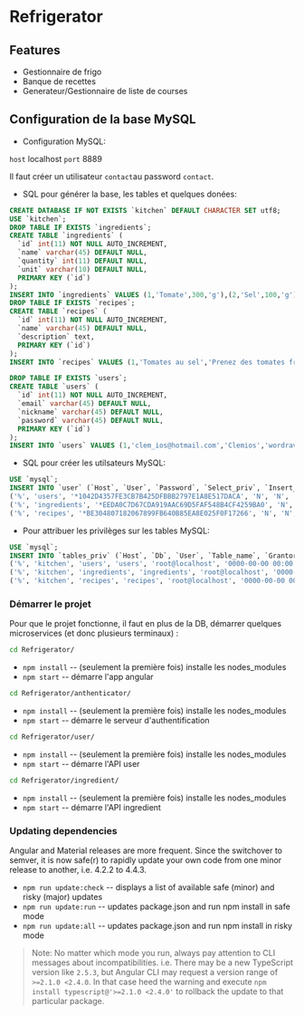 # Refrigerator

## Features
- Gestionnaire de frigo
- Banque de recettes
- Generateur/Gestionnaire de liste de courses

## Configuration de la base MySQL

* Configuration MySQL:

`host` localhost
`port` 8889

Il faut créer un utilisateur `contact`au password `contact`.

* SQL pour générer la base, les tables et quelques donées:

```sql
CREATE DATABASE IF NOT EXISTS `kitchen` DEFAULT CHARACTER SET utf8;
USE `kitchen`;
DROP TABLE IF EXISTS `ingredients`;
CREATE TABLE `ingredients` (
  `id` int(11) NOT NULL AUTO_INCREMENT,
  `name` varchar(45) DEFAULT NULL,
  `quantity` int(11) DEFAULT NULL,
  `unit` varchar(10) DEFAULT NULL,
  PRIMARY KEY (`id`)
);
INSERT INTO `ingredients` VALUES (1,'Tomate',300,'g'),(2,'Sel',100,'g');
DROP TABLE IF EXISTS `recipes`;
CREATE TABLE `recipes` (
  `id` int(11) NOT NULL AUTO_INCREMENT,
  `name` varchar(45) DEFAULT NULL,
  `description` text,
  PRIMARY KEY (`id`)
);
INSERT INTO `recipes` VALUES (1,'Tomates au sel','Prenez des tomates fraiches, parsemez les de sel marin et savourez !');

DROP TABLE IF EXISTS `users`;
CREATE TABLE `users` (
  `id` int(11) NOT NULL AUTO_INCREMENT,
  `email` varchar(45) DEFAULT NULL,
  `nickname` varchar(45) DEFAULT NULL,
  `password` varchar(45) DEFAULT NULL,
  PRIMARY KEY (`id`)
);
INSERT INTO `users` VALUES (1,'clem_ios@hotmail.com','Clemios','wordrave'),(2,'oliv.murat@gmail.com','Oliv','azerty');
```

* SQL pour créer les utilsateurs MySQL:

```sql
USE `mysql`;
INSERT INTO `user` (`Host`, `User`, `Password`, `Select_priv`, `Insert_priv`, `Update_priv`, `Delete_priv`, `Create_priv`, `Drop_priv`, `Reload_priv`, `Shutdown_priv`, `Process_priv`, `File_priv`, `Grant_priv`, `References_priv`, `Index_priv`, `Alter_priv`, `Show_db_priv`, `Super_priv`, `Create_tmp_table_priv`, `Lock_tables_priv`, `Execute_priv`, `Repl_slave_priv`, `Repl_client_priv`, `Create_view_priv`, `Show_view_priv`, `Create_routine_priv`, `Alter_routine_priv`, `Create_user_priv`, `Event_priv`, `Trigger_priv`, `Create_tablespace_priv`, `ssl_type`, `ssl_cipher`, `x509_issuer`, `x509_subject`, `max_questions`, `max_updates`, `max_connections`, `max_user_connections`, `plugin`, `authentication_string`, `password_expired`) VALUES
('%', 'users', '*1042D4357FE3CB7B425DFBBB2797E1A8E517DACA', 'N', 'N', 'N', 'N', 'N', 'N', 'N', 'N', 'N', 'N', 'N', 'N', 'N', 'N', 'N', 'N', 'N', 'N', 'N', 'N', 'N', 'N', 'N', 'N', 'N', 'N', 'N', 'N', 'N', '', '', '', '', 0, 0, 0, 0, 'mysql_native_password', '', 'N'),
('%', 'ingredients', '*EEDA0C7D67CDA919AAC69D5FAF548B4CF4259BA0', 'N', 'N', 'N', 'N', 'N', 'N', 'N', 'N', 'N', 'N', 'N', 'N', 'N', 'N', 'N', 'N', 'N', 'N', 'N', 'N', 'N', 'N', 'N', 'N', 'N', 'N', 'N', 'N', 'N', '', '', '', '', 0, 0, 0, 0, 'mysql_native_password', '', 'N'),
('%', 'recipes', '*BE304807182067899FB640B85EA8E025F0F17266', 'N', 'N', 'N', 'N', 'N', 'N', 'N', 'N', 'N', 'N', 'N', 'N', 'N', 'N', 'N', 'N', 'N', 'N', 'N', 'N', 'N', 'N', 'N', 'N', 'N', 'N', 'N', 'N', 'N', '', '', '', '', 0, 0, 0, 0, 'mysql_native_password', '', 'N');
```

* Pour attribuer les privilèges sur les tables MySQL:
```sql
USE `mysql`;
INSERT INTO `tables_priv` (`Host`, `Db`, `User`, `Table_name`, `Grantor`, `Timestamp`, `Table_priv`, `Column_priv`) VALUES
('%', 'kitchen', 'users', 'users', 'root@localhost', '0000-00-00 00:00:00', 'Select,Insert,Update,Delete,Create,Drop,Grant,References,Index,Alter,Create View,Show view,Trigger', ''),
('%', 'kitchen', 'ingredients', 'ingredients', 'root@localhost', '0000-00-00 00:00:00', 'Select,Insert,Update,Delete,Create,Drop,Grant,References,Index,Alter,Create View,Show view,Trigger', ''),
('%', 'kitchen', 'recipes', 'recipes', 'root@localhost', '0000-00-00 00:00:00', 'Delete,Create,Drop,Grant,Index,Alter,Create View,Show view,Trigger', '');
```

### Démarrer le projet
Pour que le projet fonctionne, il faut en plus de la DB, démarrer quelques microservices (et donc plusieurs terminaux) :
```bash
cd Refrigerator/
```
* `npm install` -- (seulement la première fois) installe les nodes_modules
* `npm start` -- démarre l'app angular
```bash
cd Refrigerator/anthenticator/
```
* `npm install` -- (seulement la première fois) installe les nodes_modules
* `npm start` -- démarre le serveur d'authentification
```bash
cd Refrigerator/user/
```
* `npm install` -- (seulement la première fois) installe les nodes_modules
* `npm start` -- démarre l'API user
```bash
cd Refrigerator/ingredient/
```
* `npm install` -- (seulement la première fois) installe les nodes_modules
* `npm start` -- démarre l'API ingredient


### Updating dependencies
Angular and Material releases are more frequent. Since the switchover to semver, it is now safe(r) to rapidly update your own code from one minor release to another, i.e. 4.2.2 to 4.4.3.
* `npm run update:check` -- displays a list of available safe (minor) and risky (major) updates
* `npm run update:run` -- updates package.json and run npm install in safe mode
* `npm run update:all` -- updates package.json and run npm install in risky mode
> Note: No matter which mode you run, always pay attention to CLI messages about incompatibilities. i.e. There may be a new TypeScript version like `2.5.3`, but Angular CLI may request a version range of `>=2.1.0 <2.4.0`. In that case heed the warning and execute `npm install typescript@'>=2.1.0 <2.4.0'` to rollback the update to that particular package.

